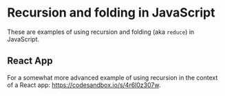 # Recursion and folding in JavaScript

These are examples of using recursion and folding (aka `reduce`) in JavaScript.

## React App

For a somewhat more advanced example of using recursion in the context of a React app: https://codesandbox.io/s/4r6l0z307w.